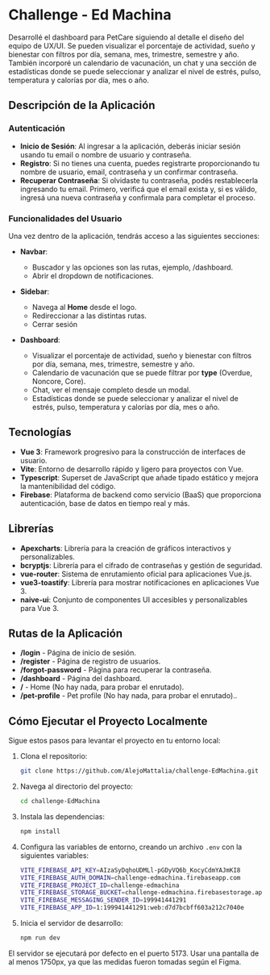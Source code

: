 # Challenge - Ed Machina

Desarrollé el dashboard para PetCare siguiendo al detalle el diseño del equipo de UX/UI. Se pueden visualizar el porcentaje de actividad, sueño y bienestar con filtros por día, semana, mes, trimestre, semestre y año. También incorporé un calendario de vacunación, un chat y una sección de estadísticas donde se puede seleccionar y analizar el nivel de estrés, pulso, temperatura y calorías por día, mes o año.

## Descripción de la Aplicación

### Autenticación

- **Inicio de Sesión**: Al ingresar a la aplicación, deberás iniciar sesión usando tu email o nombre de usuario y contraseña.
- **Registro**: Si no tienes una cuenta, puedes registrarte proporcionando tu nombre de usuario, email, contraseña y un confirmar contraseña.
- **Recuperar Contraseña**: Si olvidaste tu contraseña, podés restablecerla ingresando tu email. Primero, verificá que el email exista y, si es válido, ingresá una nueva contraseña y confirmala para completar el proceso.

### Funcionalidades del Usuario

Una vez dentro de la aplicación, tendrás acceso a las siguientes secciones:

- **Navbar**:

  - Buscador y las opciones son las rutas, ejemplo, /dashboard.
  - Abrir el dropdown de notificaciones.

- **Sidebar**:

  - Navega al **Home** desde el logo.
  - Redireccionar a las distintas rutas.
  - Cerrar sesión

- **Dashboard**:
  - Visualizar el porcentaje de actividad, sueño y bienestar con filtros por día, semana, mes, trimestre, semestre y año.
  - Calendario de vacunación que se puede filtrar por **type** (Overdue, Noncore, Core).
  - Chat, ver el mensaje completo desde un modal.
  - Estadísticas donde se puede seleccionar y analizar el nivel de estrés, pulso, temperatura y calorías por día, mes o año.

## Tecnologías

- **Vue 3**: Framework progresivo para la construcción de interfaces de usuario.
- **Vite**: Entorno de desarrollo rápido y ligero para proyectos con Vue.
- **Typescript**: Superset de JavaScript que añade tipado estático y mejora la mantenibilidad del código.
- **Firebase**: Plataforma de backend como servicio (BaaS) que proporciona autenticación, base de datos en tiempo real y más.

## Librerías

- **Apexcharts**: Librería para la creación de gráficos interactivos y personalizables.
- **bcryptjs**: Librería para el cifrado de contraseñas y gestión de seguridad.
- **vue-router**: Sistema de enrutamiento oficial para aplicaciones Vue.js.
- **vue3-toastify**: Librería para mostrar notificaciones en aplicaciones Vue 3.
- **naive-ui**: Conjunto de componentes UI accesibles y personalizables para Vue 3.

## Rutas de la Aplicación

- **/login** - Página de inicio de sesión.
- **/register** - Página de registro de usuarios.
- **/forgot-password** - Página para recuperar la contraseña.
- **/dashboard** - Página del dashboard.
- **/** - Home (No hay nada, para probar el enrutado).
- **/pet-profile** - Pet profile (No hay nada, para probar el enrutado)..

## Cómo Ejecutar el Proyecto Localmente

Sigue estos pasos para levantar el proyecto en tu entorno local:

1. Clona el repositorio:

   ```bash
   git clone https://github.com/AlejoMattalia/challenge-EdMachina.git
   ```

2. Navega al directorio del proyecto:

   ```bash
   cd challenge-EdMachina
   ```

3. Instala las dependencias:

   ```bash
   npm install
   ```

4. Configura las variables de entorno, creando un archivo `.env` con la siguientes variables:

   ```bash
   VITE_FIREBASE_API_KEY=AIzaSyDqhoUDMLl-pGDyVQ6b_KocyCdmYAJmKI8
   VITE_FIREBASE_AUTH_DOMAIN=challenge-edmachina.firebaseapp.com
   VITE_FIREBASE_PROJECT_ID=challenge-edmachina
   VITE_FIREBASE_STORAGE_BUCKET=challenge-edmachina.firebasestorage.app
   VITE_FIREBASE_MESSAGING_SENDER_ID=199941441291
   VITE_FIREBASE_APP_ID=1:199941441291:web:d7d7bcbff603a212c7040e
   ```

5. Inicia el servidor de desarrollo:

   ```bash
   npm run dev
   ```

El servidor se ejecutará por defecto en el puerto 5173. Usar una pantalla de al menos 1750px, ya que las medidas fueron tomadas según el Figma.
